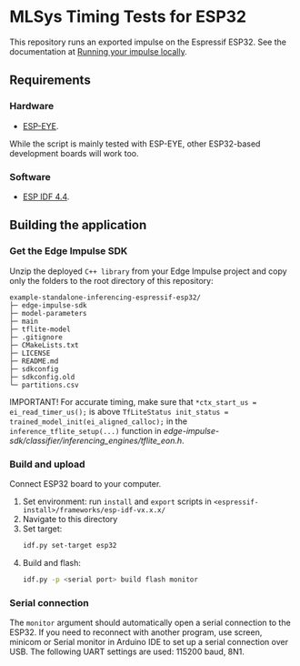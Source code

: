 # MLSys Timing Tests for ESP32

This repository runs an exported impulse on the Espressif ESP32. See the documentation at [Running your impulse locally](https://docs.edgeimpulse.com/docs/running-your-impulse-locally-1).

## Requirements

### Hardware

* [ESP-EYE](https://www.espressif.com/en/products/devkits/esp-eye/overview).

While the script is mainly tested with ESP-EYE, other ESP32-based development boards will work too.

### Software

* [ESP IDF 4.4](https://docs.espressif.com/projects/esp-idf/en/v4.4/esp32/get-started/index.html).

## Building the application

### Get the Edge Impulse SDK

Unzip the deployed `C++ library` from your Edge Impulse project and copy only the folders to the root directory of this repository:

   ```
   example-standalone-inferencing-espressif-esp32/
   ├─ edge-impulse-sdk
   ├─ model-parameters
   ├─ main
   ├─ tflite-model
   ├─ .gitignore
   ├─ CMakeLists.txt
   ├─ LICENSE
   ├─ README.md
   ├─ sdkconfig
   ├─ sdkconfig.old
   └─ partitions.csv   
   ```

IMPORTANT! For accurate timing, make sure that `*ctx_start_us = ei_read_timer_us();` is above `TfLiteStatus init_status = trained_model_init(ei_aligned_calloc);` in the `inference_tflite_setup(...)` function in *edge-impulse-sdk/classifier/inferencing_engines/tflite_eon.h*.

### Build and upload

Connect ESP32 board to your computer.

1. Set environment: run `install` and `export` scripts in `<espressif-install>/frameworks/esp-idf-vx.x.x/`
2. Navigate to this directory
3. Set target:
   ```bash
   idf.py set-target esp32
   ```
4. Build and flash:
   ```bash
   idf.py -p <serial port> build flash monitor
   ```

### Serial connection

The `monitor` argument should automatically open a serial connection to the ESP32. If you need to reconnect with another program, use screen, minicom or Serial monitor in Arduino IDE to set up a serial connection over USB. The following UART settings are used: 115200 baud, 8N1.
